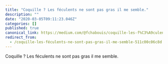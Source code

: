 ```yaml
---
title: "Coquille ? Les féculents ne sont pas gras il me semble."
description: ""
date: "2020-03-05T09:11:23.046Z"
categories: []
published: true
canonical_link: https://medium.com/@fchabouis/coquille-les-f%C3%A9culents-ne-sont-pas-gras-il-me-semble-511c00c06c8d
redirect_from:
  - /coquille-les-féculents-ne-sont-pas-gras-il-me-semble-511c00c06c8d
---
```


Coquille ? Les féculents ne sont pas gras il me semble.
